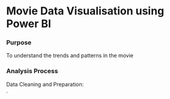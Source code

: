 # Movie Data Visualisation using Power BI

### Purpose
To understand the trends and patterns in the movie

### Analysis Process
Data Cleaning and Preparation:  
.
